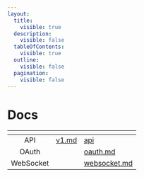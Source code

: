```yaml
---
layout:
  title:
    visible: true
  description:
    visible: false
  tableOfContents:
    visible: true
  outline:
    visible: false
  pagination:
    visible: false
---
```


# Docs

<table data-view="cards"><thead><tr><th align="center"></th><th data-type="content-ref"></th><th data-hidden data-card-target data-type="content-ref"></th></tr></thead><tbody><tr><td align="center">API</td><td><a href="api/v1.md">v1.md</a></td><td><a href="api/">api</a></td></tr><tr><td align="center">OAuth</td><td></td><td><a href="oauth.md">oauth.md</a></td></tr><tr><td align="center">WebSocket</td><td></td><td><a href="websocket.md">websocket.md</a></td></tr></tbody></table>

